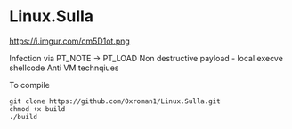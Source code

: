 # Linux.Sulla
https://i.imgur.com/cm5D1ot.png

Infection via PT_NOTE -> PT_LOAD
Non destructive payload - local execve shellcode
Anti VM technqiues

To compile
```
git clone https://github.com/0xroman1/Linux.Sulla.git
chmod +x build
./build
```
